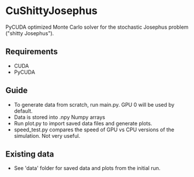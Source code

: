 # CuShittyJosephus
PyCUDA optimized Monte Carlo solver for the stochastic Josephus problem ("shitty Josephus").

## Requirements
* CUDA
* PyCUDA

## Guide
* To generate data from scratch, run main.py. GPU 0 will be used by default.
* Data is stored into .npy Numpy arrays
* Run plot.py to import saved data files and generate plots.
* speed_test.py compares the speed of GPU vs CPU versions of the simulation. Not very useful.

## Existing data
* See 'data' folder for saved data and plots from the initial run.
